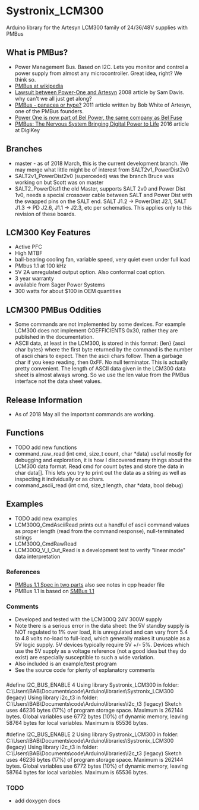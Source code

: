 # Systronix_LCM300
Arduino library for the Artesyn LCM300 family of 24/36/48V supplies with PMBus

## What is PMBus?
- Power Management Bus. Based on I2C. Lets you monitor and control a power supply from almost any microcontroller. Great idea, right? We think so.
- [PMBus at wikipedia](https://en.wikipedia.org/wiki/Power_Management_Bus)
- [Lawsuit between Power-One and Artesyn](http://electronicdesign.com/boards/patent-lawsuit-verdict-clouds-future-pmbus) 2008 article by Sam Davis. why can't we all just get along?
- [PMBus - panacea or hype?](https://web.archive.org/web/20110718095312/http://www2.electronicproducts.com/PageSearch.aspx?FName=artesyn.aug2005.HTML) 2011 article written by Bob White of Artesyn, one of the PMBus founders.
- [Power One is now part of Bel Power, the same company as Bel Fuse](https://www.belfuse.com/power-solutions)
- [PMBus: The Nervous System Bringing Digital Power to Life](https://www.digikey.com/en/articles/techzone/2016/oct/pmbus-the-nervous-system-bringing-digital-power-to-life) 2016 article at DigiKey

## Branches
- master - as of 2018 March, this is the current development branch. We may merge what little might be of interest from SALT2v1_PowerDist2v0
- SALT2v1_PowerDist2v0 (superceded) was the branch Bruce was working on but Scott was on master
- SALT2_PowerDist1 the old Master, supports SALT 2v0 and Power Dist 1v0, needs a special crossover cable between SALT and Power Dist with the swapped pins on the SALT end. SALT J1.2 -> PowerDist J2.1, SALT J1.3 -> PD J2.6, J1.1 -> J2.3, etc per schematics. This applies only to this revision of these boards.

## LCM300 Key Features
 - Active PFC
 - High MTBF
 - ball-bearing cooling fan, variable speed, very quiet even under full load
 - PMbus 1.1 at 100 kHz
 - 5V 2A unregulated output option. Also conformal coat option.
 - 3 year warranty
 - available from Sager Power Systems
 - 300 watts for about $100 in OEM quantities

## LCM300 PMBus Oddities
 - Some commands are not implemented by some devices. For example LCM300 does not implement COEFFICIENTS 0x30, rather they are published in the documentation.
 - ASCII data, at least in the LCM300, is stored in this format: {len} {asci char bytes} where the first byte returned by the command is the number of ascii
 chars to expect. Then the ascii chars follow. Then a garbage char if you keep reading, then 0xFF. No null terminator. This is actually pretty convenient. The
 length of ASCII data given in the LCM300 data sheet is almost always wrong. So we use the len value from the PMBus interface not the data sheet values.

## Release Information
- As of 2018 May all the important commands are working.

## Functions
- TODO add new functions
 - command_raw_read (int cmd, size_t count, char *data) useful mostly for debugging and exploration, it is how I discovered many things about the LCM300 data format. Read cmd for count bytes and store the data in char data[]. This lets you try to print out the data as a string as well as inspecting it individually or as chars. 
 - command_ascii_read (int cmd, size_t length, char *data, bool debug)

## Examples
- TODO add new examples
 - LCM300Q_CmdAsciiRead prints out a handful of ascii command values as proper length (read from the command response), null-terminated strings
 - LCM300Q_CmdRawRead
 - LCM300Q_V_I_Out_Read is a development test to verify "linear mode" data interpretation

### References
 - [PMBus 1.1 Spec in two parts](http://pmbus.org/) also see notes in cpp header file
 - PMBus 1.1 is based on [SMBus 1.1](smbus.org/specs/smbus110.pdf)
 
### Comments
 - Developed and tested with the LCM300Q 24V 300W supply
 - Note there is a serious error in the data sheet: the 5V standby supply is NOT regulated to 1% over load, it is unregulated and can vary from 5.4 to 4.8 volts no-load to full-load, which generally makes it unusable as a 5V logic supply. 5V devices typically require 5V +/- 5%. Devices which use the 5V supply as a voltage reference (not a good idea but they do exist) are especially susceptible to such a wide variation.
 - Also included is an example/test program 
 - See the source code for plenty of explanatory comments

###
#define I2C_BUS_ENABLE 4
	Using library Systronix_LCM300 in folder: C:\Users\BAB\Documents\code\Arduino\libraries\Systronix_LCM300 (legacy)
	Using library i2c_t3 in folder: C:\Users\BAB\Documents\code\Arduino\libraries\i2c_t3 (legacy)
	Sketch uses 46236 bytes (17%) of program storage space. Maximum is 262144 bytes.
	Global variables use 6772 bytes (10%) of dynamic memory, leaving 58764 bytes for local variables. Maximum is 65536 bytes.

#define I2C_BUS_ENABLE 2
Using library Systronix_LCM300 in folder: C:\Users\BAB\Documents\code\Arduino\libraries\Systronix_LCM300 (legacy)
Using library i2c_t3 in folder: C:\Users\BAB\Documents\code\Arduino\libraries\i2c_t3 (legacy)
Sketch uses 46236 bytes (17%) of program storage space. Maximum is 262144 bytes.
Global variables use 6772 bytes (10%) of dynamic memory, leaving 58764 bytes for local variables. Maximum is 65536 bytes.

### TODO
 - add doxygen docs

